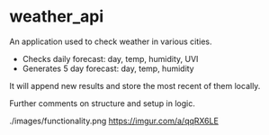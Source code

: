 # weather_api
An application used to check weather in various cities. 
- Checks daily forecast: day, temp, humidity, UVI
- Generates 5 day forecast: day, temp, humidity

It will append new results and store the most recent of them locally.

Further comments on structure and setup in logic. 

./images/functionality.png 
https://imgur.com/a/qqRX6LE